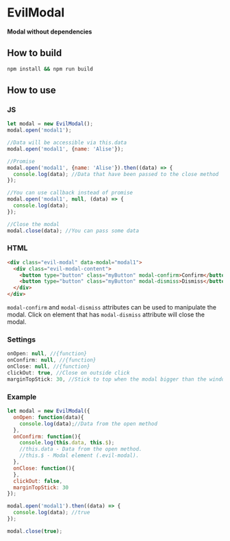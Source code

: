 # EvilModal
**Modal without dependencies**

## How to build
```sh
npm install && npm run build
```

## How to use

### JS
```js
let modal = new EvilModal();
modal.open('modal1');

//Data will be accessible via this.data
modal.open('modal1', {name: 'Alise'});

//Promise
modal.open('modal1', {name: 'Alise'}).then((data) => {
  console.log(data); //Data that have been passed to the close method
});

//You can use callback instead of promise
modal.open('modal1', null, (data) => {
  console.log(data);
});

//Close the modal
modal.close(data); //You can pass some data

```

### HTML
```html
<div class="evil-modal" data-modal="modal1">
  <div class="evil-modal-content">
    <button type="button" class="myButton" modal-confirm>Confirm</button>
    <button type="button" class="myButton" modal-dismiss>Dismiss</button>
  </div>
</div>
```

`modal-confirm` and `modal-dismiss` attributes can be used to manipulate the modal.
Click on element that has `modal-dismiss` attribute will close the modal.

### Settings
```js
onOpen: null, //{function}
onConfirm: null, //{function}
onClose: null, //{function}
clickOut: true, //Close on outside click
marginTopStick: 30, //Stick to top when the modal bigger than the window
```

### Example
```js
let modal = new EvilModal({
  onOpen: function(data){
    console.log(data);//Data from the open method
  },
  onConfirm: function(){
    console.log(this.data, this.$);
    //this.data - Data from the open method.
    //this.$ - Modal element (.evil-modal).
  },
  onClose: function(){
  },
  clickOut: false,
  marginTopStick: 30
});

modal.open('modal1').then((data) => {
  console.log(data); //true
});

modal.close(true);

```
